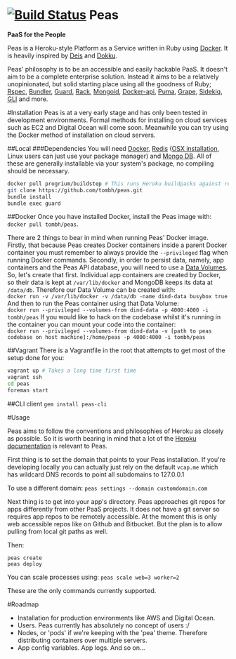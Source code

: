 [![Build Status](https://travis-ci.org/tombh/peas.svg?branch=master)](https://travis-ci.org/tombh/peas)
Peas
====
__PaaS for the People__

Peas is a Heroku-style Platform as a Service written in Ruby using [Docker](http://www.docker.io). It is heavily
inspired by [Deis](http://deis.io) and [Dokku](https://github.com/progrium/dokku).

Peas' philosophy is to be an accessible and easily hackable PaaS. It doesn't aim to be a complete
enterprise solution. Instead it aims to be a relatively unopinionated, but solid starting place using all the goodness
of Ruby;
[Rspec](http://rspec.info/),
[Bundler](http://bundler.io/),
[Guard](https://github.com/guard/guard),
[Rack](http://rack.github.io/),
[Mongoid](http://mongoid.org/en/mongoid/index.html),
[Docker-api](https://github.com/swipely/docker-api),
[Puma](http://puma.io/),
[Grape](http://intridea.github.io/grape/),
[Sidekiq](http://sidekiq.org/),
[GLI](http://davetron5000.github.io/gli/)
and more.

#Installation
Peas is at a very early stage and has only been tested in development environments. Formal methods
for installing on cloud services such as EC2 and Digital Ocean will come soon. Meanwhile you can try
using the Docker method of installation on cloud servers.

##Local
###Dependencies
You will need
[Docker](https://www.docker.io/gettingstarted/),
[Redis](http://redis.io/) ([OSX installation](http://jasdeep.ca/2012/05/installing-redis-on-mac-os-x/), Linux users can just use your package manager) and
[Mongo DB](http://docs.mongodb.org/manual/installation/). All of these are generally installable via your system's package, no compiling should be necessary.
```bash
docker pull progrium/buildstep # This runs Heroku buildpacks against repos to create deployable app images
git clone https://github.com/tombh/peas.git
bundle install
bundle exec guard
```

##Docker
Once you have installed Docker, install the Peas image with: `docker pull tombh/peas`.

There are 2 things to bear in mind when running Peas' Docker image. Firstly, that because Peas
creates Docker containers inside a parent Docker container you must remember to always
provide the `--privileged` flag when running Docker commands. Secondly, in order to persist data,
namely, app containers and the Peas API database, you will need to use
a [Data Volumes](http://docs.docker.io/use/working_with_volumes/). So, let's create that first.
Individual app containers are created by Docker, so their data is kept at `/var/lib/docker` and
MongoDB keeps its data at `/data/db`. Therefore our Data Volume can be created with:    
`docker run -v /var/lib/docker -v /data/db -name dind-data busybox true`
And then to run the Peas container using that Data Volume:    
`docker run --privileged --volumes-from dind-data -p 4000:4000 -i tombh/peas`
If you would like to hack on the codebase whilst it's running in the container you can mount your
code into the container:    
`docker run --privileged --volumes-from dind-data -v [path to peas codebase on host machine]:/home/peas -p 4000:4000 -i tombh/peas`

##Vagrant
There is a Vagrantfile in the root that attempts to get most of the setup done for you:
```bash
vagrant up # Takes a long time first time
vagrant ssh
cd peas
foreman start
```

##CLI client
`gem install peas-cli`

#Usage

Peas aims to follow the conventions and philosophies of Heroku as closely as possible. So it is worth
bearing in mind that a lot of the [Heroku documentation](https://devcenter.heroku.com/) is relevant to Peas.

First thing is to set the domain that points to your Peas installation. If you're developing locally
you can actually just rely on the default `vcap.me` which has wildcard DNS records to point all subdomains
to 127.0.0.1

To use a different domain:
`peas settings --domain customdomain.com`

Next thing is to get into your app's directory. Peas approaches git repos for apps differently from 
other PaaS projects. It does not have a git server so requires app repos to be remotely accessible.
At the moment this is only web accessible repos like on Github and Bitbucket. But the plan is to allow 
pulling from local git paths as well.

Then:
```
peas create
peas deploy
```

You can scale processes using:
`peas scale web=3 worker=2`

These are the only commands currently supported.

#Roadmap
  * Installation for production environments like AWS and Digital Ocean.
  * Users. Peas currently has absolutely no concept of users :/
  * Nodes, or 'pods' if we're keeping with the 'pea' theme. Therefore distributing containers over multiple servers.
  * App config variables. App logs. And so on...